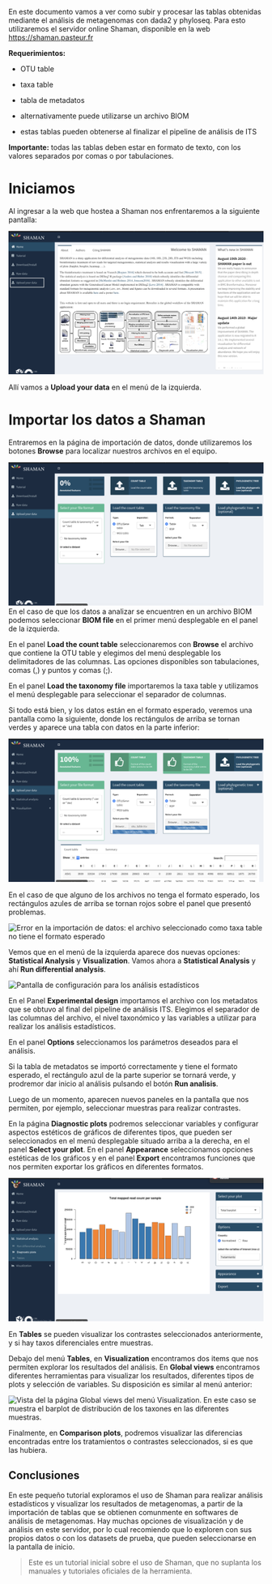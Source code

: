 En este documento vamos a ver como subir y procesar las tablas obtenidas
mediante el análisis de metagenomas con dada2 y phyloseq. Para esto
utilizaremos el servidor online Shaman, disponible en la web
<a href="https://shaman.pasteur.fr" class="uri">https://shaman.pasteur.fr</a>

**Requerimientos:**

-   OTU table  

-   taxa table  

-   tabla de metadatos

-   alternativamente puede utilizarse un archivo BIOM

-   estas tablas pueden obtenerse al finalizar el pipeline de análisis
    de ITS

**Importante:** todas las tablas deben estar en formato de texto, con
los valores separados por comas o por tabulaciones.

Iniciamos
=========

Al ingresar a la web que hostea a Shaman nos enfrentaremos a la
siguiente pantalla:

![Pantalla de inicio de Shaman](inicio.png)

Allí vamos a **Upload your data** en el menú de la izquierda.

Importar los datos a Shaman
===========================

Entraremos en la página de importación de datos, donde utilizaremos los
botones **Browse** para localizar nuestros archivos en el equipo.

![Importacion de archivos](importar%20datos.png) En el caso de que los
datos a analizar se encuentren en un archivo BIOM podemos seleccionar
**BIOM file** en el primer menú desplegable en el panel de la izquierda.

En el panel **Load the count table** seleccionaremos con **Browse** el
archivo que contiene la OTU table y elegimos del menú desplegable los
delimitadores de las columnas. Las opciones disponibles son
tabulaciones, comas (,) y puntos y comas (;).

En el panel **Load the taxonomy file** importaremos la taxa table y
utilizamos el menú desplegable para seleccionar el separador de
columnas.

Si todo está bien, y los datos están en el formato esperado, veremos una
pantalla como la siguiente, donde los rectángulos de arriba se tornan
verdes y aparece una tabla con datos en la parte inferior:

![Datos importados correctamente](datos%20importados.png)

En el caso de que alguno de los archivos no tenga el formato esperado,
los rectángulos azules de arriba se tornan rojos sobre el panel que
presentó problemas.

![Error en la importación de datos: el archivo seleccionado como taxa
table no tiene el formato esperado](mal%20importados.png)

Vemos que en el menú de la izquierda aparece dos nuevas opciones:
**Statistical Analysis** y **Visualization**. Vamos ahora a
**Statistical Analysis** y ahí **Run differential analysis**.

![Pantalla de configuración para los análisis
estadísticos](RunStatisticalAnalysis.png)

En el Panel **Experimental design** importamos el archivo con los
metadatos que se obtuvo al final del pipeline de análisis ITS. Elegimos
el separador de las columnas del archivo, el nivel taxonómico y las
variables a utilizar para realizar los análisis estadísticos.

En el panel **Options** seleccionamos los parámetros deseados para el
análisis.

Si la tabla de metadatos se importó correctamente y tiene el formato
esperado, el rectángulo azul de la parte superior se tornará verde, y
prodremor dar inicio al análisis pulsando el botón **Run analisis**.

Luego de un momento, aparecen nuevos paneles en la pantalla que nos
permiten, por ejemplo, seleccionar muestras para realizar contrastes.

En la página **Diagnostic plots** podremos seleccionar variables y
configurar aspectos estéticos de gráficos de diferentes tipos, que
pueden ser seleccionados en el menú desplegable situado arriba a la
derecha, en el panel **Select your plot**. En el panel **Appearance**
seleccionamos opciones estéticas de los gráficos y en el panel
**Export** encontramos funciones que nos permiten exportar los gráficos
en diferentes formatos.

![Pantalla para configurar y exportar gráficos](DiagnosticPlots.png)

En **Tables** se pueden visualizar los contrastes seleccionados
anteriormente, y si hay taxos diferenciales entre muestras.

Debajo del menú **Tables**, en **Visualization** encontramos dos items
que nos permiten explorar los resultados del análisis. En **Global
views** encontramos diferentes herramientas para visualizar los
resultados, diferentes tipos de plots y selección de variables. Su
disposición es similar al menú anterior:

![Vista del la página **Global views** del menú **Visualization**. En
este caso se muestra el barplot de distribución de los taxones en las
diferentes muestras.](globalviews.png)

Finalmente, en **Comparison plots**, podremos visualizar las diferencias
encontradas entre los tratamientos o contrastes seleccionados, si es que
las hubiera.

Conclusiones
------------

En este pequeño tutorial exploramos el uso de Shaman para realizar
análisis estadísticos y visualizar los resultados de metagenomas, a
partir de la importación de tablas que se obtienen comunmente en
softwares de análisis de metagenomas. Hay muchas opciones de
visualización y de análisis en este servidor, por lo cual recomiendo que
lo exploren con sus propios datos o con los datasets de prueba, que
pueden seleccionarse en la pantalla de inicio.

> Este es un tutorial inicial sobre el uso de Shaman, que no suplanta
> los manuales y tutoriales oficiales de la herramienta.
